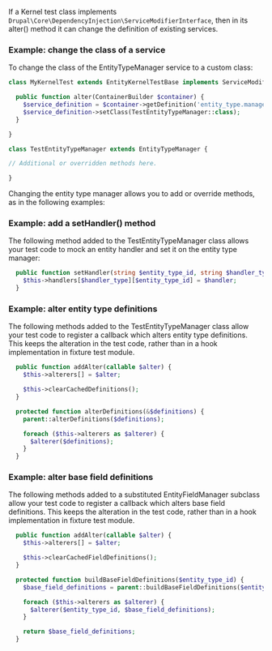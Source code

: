 If a Kernel test class implements `Drupal\Core\DependencyInjection\ServiceModifierInterface`, then in its alter() method it can change the definition of existing services.

### Example: change the class of a service

To change the class of the EntityTypeManager service to a custom class:

```php
class MyKernelTest extends EntityKernelTestBase implements ServiceModifierInterface {

  public function alter(ContainerBuilder $container) {
    $service_definition = $container->getDefinition('entity_type.manager');
    $service_definition->setClass(TestEntityTypeManager::class);
  }

}

class TestEntityTypeManager extends EntityTypeManager {

// Additional or overridden methods here.

}

```

Changing the entity type manager allows you to add or override methods, as in the following examples:

### Example: add a setHandler() method

The following method added to the TestEntityTypeManager class allows your test code to mock an entity handler and set it on the entity type manager:

```php
  public function setHandler(string $entity_type_id, string $handler_type, EntityHandlerInterface $handler) {
    $this->handlers[$handler_type][$entity_type_id] = $handler;
  }

```

### Example: alter entity type definitions

The following methods added to the TestEntityTypeManager class allow your test code to register a callback which alters entity type definitions. This keeps the alteration in the test code, rather than in a hook implementation in fixture test module.

```php
  public function addAlter(callable $alter) {
    $this->alterers[] = $alter;

    $this->clearCachedDefinitions();
  }

  protected function alterDefinitions(&$definitions) {
    parent::alterDefinitions($definitions);

    foreach ($this->alterers as $alterer) {
      $alterer($definitions);
    }
  }
```

### Example: alter base field definitions

The following methods added to a substituted EntityFieldManager subclass allow your test code to register a callback which alters base field definitions. This keeps the alteration in the test code, rather than in a hook implementation in fixture test module.

```php
  public function addAlter(callable $alter) {
    $this->alterers[] = $alter;

    $this->clearCachedFieldDefinitions();
  }

  protected function buildBaseFieldDefinitions($entity_type_id) {
    $base_field_definitions = parent::buildBaseFieldDefinitions($entity_type_id);

    foreach ($this->alterers as $alterer) {
      $alterer($entity_type_id, $base_field_definitions);
    }

    return $base_field_definitions;
  }
```